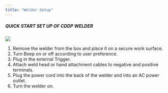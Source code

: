 ```yaml
---
title: "Welder Setup"
---
```


##### QUICK START SET UP OF CDDP WELDER

<img src="../img/ch3-welder-drawing.png" class="figure-img figure-xl"/>

1. Remove the welder from the box and place it on a secure work surface.
2. Turn Beep on or off according to user preference.
3. Plug in the external Trigger.
4. Attach weld head or hand attachment cables to negative and positive terminals.
5. Plug the power cord into the back of the welder and into an AC power outlet.
6. Turn the welder on.